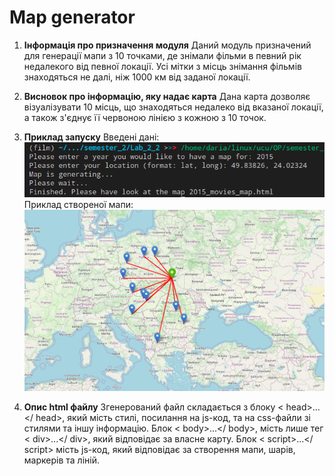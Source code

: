 # Map generator

1. **Інформація про призначення модуля**
Даний модуль призначений для генерації мапи з 10 точками, де знімали фільми в певний рік недалекого від певної локації.
Усі мітки з місць знімання фільмів знаходяться не далі, ніж 1000 км від заданої локації.

1. **Висновок про інформацію, яку надає карта**
Дана карта дозволяє візуалізувати 10 місць, що знаходяться недалеко від вказаної локації, а також з'єднує її червоною лінією з кожною з 10 точок.

1. **Приклад запуску**
Введені дані:
![Введені дані](terminal.png)
Приклад створеної мапи:
![Приклад мапи](map.png)

1. **Опис html файлу**
Згенерований файл складається з блоку < head>...</ head>, який мість стилі, посилання на js-код, та на css-файли зі стилями та іншу інформацію.
Блок < body>...</ body>, мість лише тег < div>...</ div>, який відповідає за власне карту.
Блок < script>...</ script> мість js-код, який відповідає за створення мапи, шарів, маркерів та ліній.